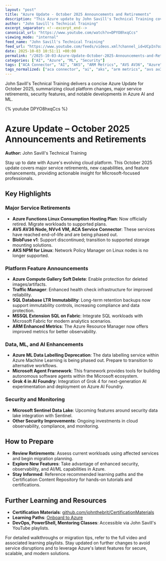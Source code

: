 ```yaml
---
layout: "post"
title: "Azure Update - October 2025 Announcements and Retirements"
description: "This Azure update by John Savill's Technical Training covers the latest retirements, new features, and major changes as of October 2025. Topics include Azure Functions Linux Consumption plan retirement, AVS AV36 and NVv4 VM retirement, SQL Database immutability, enhancements to Azure Compute Gallery, AKS Network Policy Manager, Microsoft Sentinel updates, new ARM metrics, and advances in Microsoft AI Foundry. Get a fast, practical summary relevant to consultants, architects, and developers."
author: "John Savill's Technical Training"
excerpt_separator: <!--excerpt_end-->
canonical_url: "https://www.youtube.com/watch?v=DPYO8hxqCcs"
viewing_mode: "internal"
feed_name: "John Savill's Technical Training"
feed_url: "https://www.youtube.com/feeds/videos.xml?channel_id=UCpIn7ox7j7bH_OFj7tYouOQ"
date: 2025-10-03 10:51:11 +00:00
permalink: "/2025-10-03-Azure-Update-October-2025-Announcements-and-Retirements.html"
categories: ["AI", "Azure", "ML", "Security"]
tags: ["ACA Connector", "AI", "AKS", "ARM Metrics", "AVS AV36", "Azure", "Azure AI Foundry", "Azure Cloud", "Azure Compute Gallery", "Azure Functions", "Azure Machine Learning", "Azure Update", "BlobFuse", "Cloud", "Cloud Security", "Data Labelling", "Data Lake", "Deprecation", "Grok 4", "Linux Consumption", "Microsoft", "Microsoft Agent Framework", "Microsoft Azure", "Microsoft Fabric", "Microsoft Sentinel", "ML", "MSSQL Extension", "NVv4 VM", "Security", "SQL Database", "Traffic Manager", "Videos"]
tags_normalized: ["aca connector", "ai", "aks", "arm metrics", "avs av36", "azure", "azure ai foundry", "azure cloud", "azure compute gallery", "azure functions", "azure machine learning", "azure update", "blobfuse", "cloud", "cloud security", "data labelling", "data lake", "deprecation", "grok 4", "linux consumption", "microsoft", "microsoft agent framework", "microsoft azure", "microsoft fabric", "microsoft sentinel", "ml", "mssql extension", "nvv4 vm", "security", "sql database", "traffic manager", "videos"]
---
```


John Savill's Technical Training delivers a concise Azure Update for October 2025, summarizing cloud platform changes, major service retirements, security features, and notable developments in Azure AI and ML.<!--excerpt_end-->

{% youtube DPYO8hxqCcs %}

# Azure Update – October 2025 Announcements and Retirements

**Author:** John Savill's Technical Training

Stay up to date with Azure's evolving cloud platform. This October 2025 update covers major service retirements, new capabilities, and feature enhancements, providing actionable insight for Microsoft-focused professionals.

## Key Highlights

### Major Service Retirements

- **Azure Functions Linux Consumption Hosting Plan**: Now officially retired. Migrate workloads to supported plans.
- **AVS AV36 Node, NVv4 VM, ACA Service Connector**: These services have reached end-of-life and are being phased out.
- **BlobFuse v1**: Support discontinued; transition to supported storage mounting solutions.
- **AKS NPM for Linux**: Network Policy Manager on Linux nodes is no longer supported.

### Platform Feature Announcements

- **Azure Compute Gallery Soft Delete**: Enable protection for deleted images/artifacts.
- **Traffic Manager**: Enhanced health check infrastructure for improved reliability.
- **SQL Database LTR Immutability**: Long-term retention backups now support immutability controls, increasing compliance and data protection.
- **MSSQL Extension SQL on Fabric**: Integrate SQL workloads with Microsoft Fabric for modern analytics scenarios.
- **ARM Enhanced Metrics**: The Azure Resource Manager now offers improved metrics for better observability.

### Data, ML, and AI Enhancements

- **Azure ML Data Labelling Deprecation**: The data labelling service within Azure Machine Learning is being phased out. Prepare to transition to alternative workflows.
- **Microsoft Agent Framework**: This framework provides tools for building autonomous software agents within the Microsoft ecosystem.
- **Grok 4 in AI Foundry**: Integration of Grok 4 for next-generation AI experimentation and deployment on Azure AI Foundry.

### Security and Monitoring

- **Microsoft Sentinel Data Lake**: Upcoming features around security data lake integration with Sentinel.
- **Other Security Improvements**: Ongoing investments in cloud observability, compliance, and monitoring.

## How to Prepare

- **Review Retirements**: Assess current workloads using affected services and begin migration planning.
- **Explore New Features**: Take advantage of enhanced security, observability, and AI/ML capabilities in Azure.
- **Stay Informed**: Reference recommended learning paths and the Certification Content Repository for hands-on tutorials and certifications.

## Further Learning and Resources

- **Certification Materials**: [github.com/johnthebrit/CertificationMaterials](https://github.com/johnthebrit/CertificationMaterials)
- **Learning Paths**: [Onboard to Azure](https://learn.onboardtoazure.com)
- **DevOps, PowerShell, Mentoring Classes**: Accessible via John Savill's YouTube playlists.

For detailed walkthroughs or migration tips, refer to the full video and associated learning playlists. Stay updated on further changes to avoid service disruptions and to leverage Azure's latest features for secure, scalable, and modern solutions.

